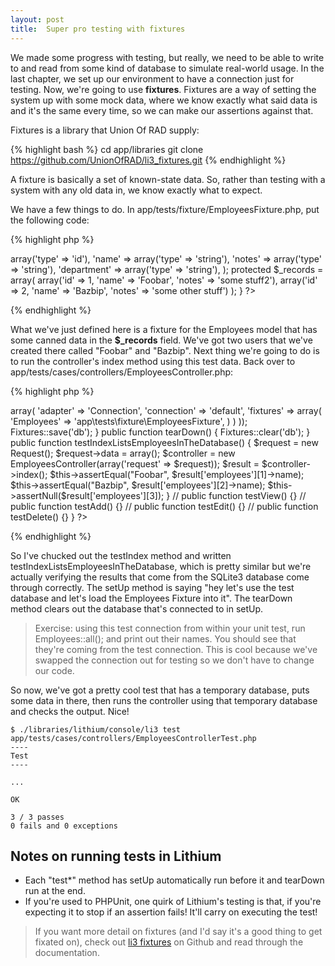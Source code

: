 ```yaml
---
layout: post
title:  Super pro testing with fixtures
---
```


We made some progress with testing, but really, we need to be able to write to and read from some kind of database to simulate real-world usage. In the last chapter, we set up our environment to have a connection just for testing. Now, we're going to use **fixtures**. Fixtures are a way of setting the system up with some mock data, where we know exactly what said data is and it's the same every time, so we can make our assertions against that.

Fixtures is a library that Union Of RAD supply:

{% highlight bash %}
cd app/libraries
git clone https://github.com/UnionOfRAD/li3_fixtures.git
{% endhighlight %}

A fixture is basically a set of known-state data. So, rather than testing with a system with any old data in, we know exactly what to expect.

 We have a few things to do. In app/tests/fixture/EmployeesFixture.php, put the following code:

{% highlight php %}
<?php
namespace app\tests\fixture;

class EmployeesFixture extends \li3_fixtures\test\Fixture {

    protected $_model = 'app\models\Employees';

    protected $_fields = array(
		'id' => array('type' => 'id'),
		'name' => array('type' => 'string'),
		'notes' => array('type' => 'string'),
		'department' => array('type' => 'string'),
    );

    protected $_records = array(
		array('id' => 1, 'name' => 'Foobar', 'notes' => 'some stuff2'),
		array('id' => 2, 'name' => 'Bazbip', 'notes' => 'some other stuff')
    );
}
?>
{% endhighlight %}

What we've just defined here is a fixture for the Employees model that has some canned data in the **$_records** field. We've got two users that we've created there called "Foobar" and "Bazbip". Next thing we're going to do is to run the controller's index method using this test data. Back over to app/tests/cases/controllers/EmployeesController.php:

{% highlight php %}
<?php
namespace app\tests\cases\controllers;

use app\controllers\EmployeesController;
use lithium\action\Request;
use li3_fixtures\test\Fixtures;

class EmployeesControllerTest extends \lithium\test\Unit {
    public function setUp() {
        Fixtures::config(array(
            'db' => array(
                'adapter' => 'Connection',
                'connection' => 'default',
                'fixtures' => array(
                    'Employees' => 'app\tests\fixture\EmployeesFixture',
                )
            )
        ));
        Fixtures::save('db');
    }

    public function tearDown() {
        Fixtures::clear('db');
    }

	public function testIndexListsEmployeesInTheDatabase() {
		$request = new Request();
		$request->data = array();
		$controller = new EmployeesController(array('request' => $request));

		$result = $controller->index();
		$this->assertEqual("Foobar", $result['employees'][1]->name);
		$this->assertEqual("Bazbip", $result['employees'][2]->name);
		$this->assertNull($result['employees'][3]);
 	}
//	public function testView() {}
//	public function testAdd() {}
//	public function testEdit() {}
//	public function testDelete() {}
}
?>
{% endhighlight %}

So I've chucked out the testIndex method and written testIndexListsEmployeesInTheDatabase, which is pretty similar but we're actually verifying the results that come from the SQLite3 database come through correctly. The setUp method is saying "hey let's use the test database and let's load the Employees Fixture into it". The tearDown method clears out the database that's connected to in setUp.

> Exercise: using this test connection from within your unit test, run Employees::all(); and print out their names. You should see that they're coming from the test connection. This is cool because we've swapped the connection out for testing so we don't have to change our code.

So now, we've got a pretty cool test that has a temporary database, puts some data in there, then runs the controller using that temporary database and checks the output. Nice!

	$ ./libraries/lithium/console/li3 test app/tests/cases/controllers/EmployeesControllerTest.php
	----
	Test
	----

	...

	OK

	3 / 3 passes
	0 fails and 0 exceptions

## Notes on running tests in Lithium

* Each "test*" method has setUp automatically run before it and tearDown run at the end.
* If you're used to PHPUnit, one quirk of Lithium's testing is that, if you're expecting it to stop if an assertion fails! It'll carry on executing the test!

> If you want more detail on fixtures (and I'd say it's a good thing to get fixated on), check out [li3 fixtures](https://github.com/UnionOfRAD/li3_fixtures) on Github and read through the documentation.
